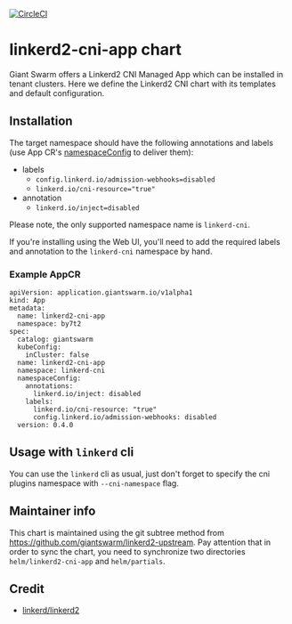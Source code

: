 [![CircleCI](https://circleci.com/gh/giantswarm/linkerd2-cni-app.svg?style=shield)](https://circleci.com/gh/giantswarm/linkerd2-cni-app)

# linkerd2-cni-app chart

Giant Swarm offers a Linkerd2 CNI Managed App which can be installed in tenant clusters.
Here we define the Linkerd2 CNI chart with its templates and default configuration.

## Installation

The target namespace should have the following annotations and labels (use App CR's
[namespaceConfig](https://docs.giantswarm.io/app-platform/namespace-configuration/#configuring-labels--annotations) to deliver them):

* labels
  * `config.linkerd.io/admission-webhooks=disabled`
  * `linkerd.io/cni-resource="true"`
* annotation
  * `linkerd.io/inject=disabled`

Please note, the only supported namespace name is `linkerd-cni`.

If you're installing using the Web UI, you'll need to add the required labels and annotation to the `linkerd-cni` namespace by hand.

### Example AppCR

```
apiVersion: application.giantswarm.io/v1alpha1
kind: App
metadata:
  name: linkerd2-cni-app
  namespace: by7t2
spec:
  catalog: giantswarm
  kubeConfig:
    inCluster: false
  name: linkerd2-cni-app
  namespace: linkerd-cni
  namespaceConfig:
    annotations:
      linkerd.io/inject: disabled
    labels:
      linkerd.io/cni-resource: "true"
      config.linkerd.io/admission-webhooks: disabled
  version: 0.4.0
```

## Usage with `linkerd` cli

You can use the `linkerd` cli as usual, just don't forget to specify the cni plugins namespace with `--cni-namespace` flag.

## Maintainer info

This chart is maintained using the git subtree method from
<https://github.com/giantswarm/linkerd2-upstream>.
Pay attention that in order to sync the chart, you need to synchronize two
directories `helm/linkerd2-cni-app` and `helm/partials`.

## Credit

* [linkerd/linkerd2](https://github.com/linkerd/linkerd2/tree/main/charts/linkerd2-cni)
